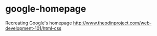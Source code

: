 # google-homepage
Recreating Google's homepage
http://www.theodinproject.com/web-development-101/html-css